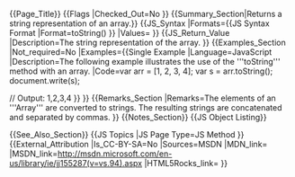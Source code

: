 {{Page_Title}}
{{Flags
|Checked_Out=No
}}
{{Summary_Section|Returns a string representation of an array.}}
{{JS_Syntax
|Formats={{JS Syntax Format
|Format=toString()
}}
|Values=
}}
{{JS_Return_Value
|Description=The string representation of the array.
}}
{{Examples_Section
|Not_required=No
|Examples={{Single Example
|Language=JavaScript
|Description=The following example illustrates the use of the '''toString''' method with an array.
|Code=var arr = [1, 2, 3, 4];
 var s = arr.toString();
 document.write(s);
 
 // Output: 1,2,3,4
}}
}}
{{Remarks_Section
|Remarks=The elements of an '''Array''' are converted to strings. The resulting strings are concatenated and separated by commas.
}}
{{Notes_Section}}
{{JS Object Listing}}

{{See_Also_Section}}
{{JS Topics
|JS Page Type=JS Method
}}
{{External_Attribution
|Is_CC-BY-SA=No
|Sources=MSDN
|MDN_link=
|MSDN_link=http://msdn.microsoft.com/en-us/library/ie/jj155287(v=vs.94).aspx
|HTML5Rocks_link=
}}